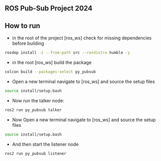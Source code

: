 ## ROS Pub-Sub Project 2024

## How to run 

- in the root of the project [ros_ws] check for missing dependencies before building
```sh
rosdep install -i --from-path src --rosdistro humble -y
```
- in the root [ros_ws] build the package
```sh
colcon build --packages-select py_pubsub
```
- Open a new terminal navigate to  [ros_ws] and source the setup files
```sh
source install/setup.bash
```
- Now run the talker node:
```sh
ros2 run py_pubsub talker
```
- Now Open a new terminal navigate to [ros_ws] and source the setup files
```sh
source install/setup.bash
```
- And then start the listener node
```sh
ros2 run py_pubsub listener
```
